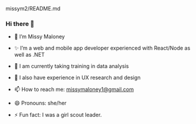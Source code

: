 missym2/README.md

### Hi there 👋

- 🔭 I’m Missy Maloney
- ✨  I’m a web and mobile app developer experienced with React/Node as well as .NET
- 🌱 I am currently taking training in data analysis
- :art:  I also have experience in UX research and design
  
- 📫 How to reach me: missymaloney1@gmail.com
- 😄 Pronouns: she/her
- ⚡ Fun fact: I was a girl scout leader.  

